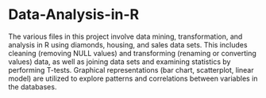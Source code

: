 # Data-Analysis-in-R
The various files in this project involve
data mining, transformation, and analysis in R using diamonds, housing, and sales data sets.
This includes cleaning (removing NULL values) and transforming (renaming or converting values)
data, as well as joining data sets and examining statistics by performing T-tests.
Graphical representations (bar chart, scatterplot, linear model) are utilized to explore
patterns and correlations between variables in the databases. 
